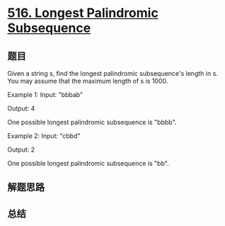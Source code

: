 # [516. Longest Palindromic Subsequence](https://leetcode.com/problems/longest-palindromic-subsequence/)

## 题目

        
Given a string s, find the longest palindromic subsequence's length in s. You may assume that the maximum length of s is 1000.


Example 1:
Input: 
"bbbab"

Output: 
4

One possible longest palindromic subsequence is "bbbb".


Example 2:
Input:
"cbbd"

Output:
2

One possible longest palindromic subsequence is "bb".

      

## 解题思路


## 总结


